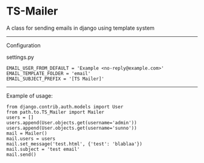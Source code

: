 TS-Mailer
=========

A class for sending emails in django using template system

_____________
Configuration

settings.py

    EMAIL_USER_FROM_DEFAULT = 'Example <no-reply@example.com>'
    EMAIL_TEMPLATE_FOLDER = 'email'
    EMAIL_SUBJECT_PREFIX = '[TS Mailer]'

_____________
Example of usage:

    from django.contrib.auth.models import User
    from path.to.TS_Mailer import Mailer
    users = []
    users.append(User.objects.get(username='admin'))
    users.append(User.objects.get(username='sunno'))
    mail = Mailer()
    mail.users = users
    mail.set_message('test.html', {'test': 'blablaa'})
    mail.subject = 'test email'
    mail.send()
